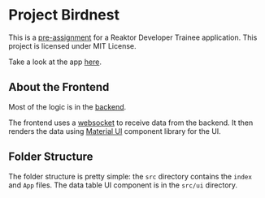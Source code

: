 # Project Birdnest 

This is a [pre-assignment](https://assignments.reaktor.com/birdnest/) for a Reaktor Developer Trainee application. This project is licensed under MIT License.

Take a look at the app [here](https://spring-moon-3266.fly.dev/).

## About the Frontend

Most of the logic is in the [backend](https://github.com/ismomehdi/birdnest-backend/). 

The frontend uses a [websocket](https://github.com/websockets/ws) to receive data from the backend. It then renders the data using [Material UI](https://mui.com/) component library for the UI.

## Folder Structure

The folder structure is pretty simple: the `src` directory contains the `index` and `App` files. The data table UI component is in the `src/ui` directory.
